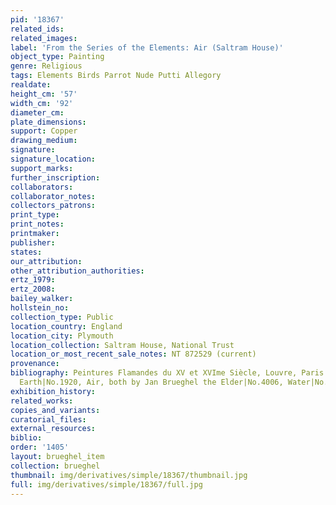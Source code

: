 ```yaml
---
pid: '18367'
related_ids: 
related_images: 
label: 'From the Series of the Elements: Air (Saltram House)'
object_type: Painting
genre: Religious
tags: Elements Birds Parrot Nude Putti Allegory
realdate: 
height_cm: '57'
width_cm: '92'
diameter_cm: 
plate_dimensions: 
support: Copper
drawing_medium: 
signature: 
signature_location: 
support_marks: 
further_inscription: 
collaborators: 
collaborator_notes: 
collectors_patrons: 
print_type: 
print_notes: 
printmaker: 
publisher: 
states: 
our_attribution: 
other_attribution_authorities: 
ertz_1979: 
ertz_2008: 
bailey_walker: 
hollstein_no: 
collection_type: Public
location_country: England
location_city: Plymouth
location_collection: Saltram House, National Trust
location_or_most_recent_sale_notes: NT 872529 (current)
provenance: 
bibliography: Peintures Flamandes du XV et XVIme Siècle, Louvre, Paris 1953, No.1919,
  Earth|No.1920, Air, both by Jan Brueghel the Elder|No.4006, Water|No.4007, Fire
exhibition_history: 
related_works: 
copies_and_variants: 
curatorial_files: 
external_resources: 
biblio: 
order: '1405'
layout: brueghel_item
collection: brueghel
thumbnail: img/derivatives/simple/18367/thumbnail.jpg
full: img/derivatives/simple/18367/full.jpg
---
```

